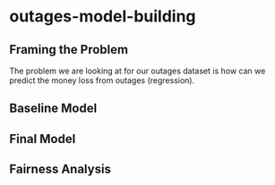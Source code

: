 # outages-model-building

## Framing the Problem
The problem we are looking at for our outages dataset is how can we predict the money loss from outages (regression).

## Baseline Model

## Final Model

## Fairness Analysis


